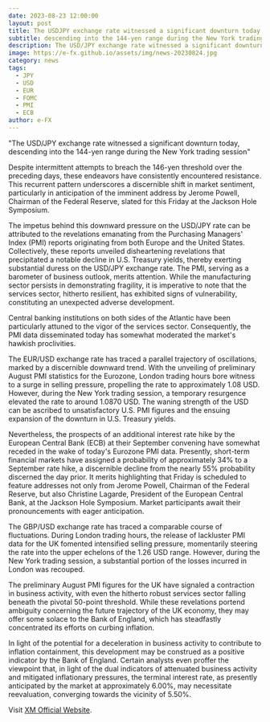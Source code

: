 ```yaml
---
date: 2023-08-23 12:00:00
layout: post
title: The USDJPY exchange rate witnessed a significant downturn today
subtitle: descending into the 144-yen range during the New York trading session
description: The USD/JPY exchange rate witnessed a significant downturn today, descending into the 144-yen range during the New York trading session.
image: https://e-fx.github.io/assets/img/news-20230824.jpg
category: news
tags:
  - JPY
  - USD
  - EUR
  - FOMC
  - PMI
  - ECB
author: e-FX
---
```


"The USD/JPY exchange rate witnessed a significant downturn today, descending into the 144-yen range during the New York trading session"

Despite intermittent attempts to breach the 146-yen threshold over the preceding days, these endeavors have consistently encountered resistance. This recurrent pattern underscores a discernible shift in market sentiment, particularly in anticipation of the imminent address by Jerome Powell, Chairman of the Federal Reserve, slated for this Friday at the Jackson Hole Symposium.

The impetus behind this downward pressure on the USD/JPY rate can be attributed to the revelations emanating from the Purchasing Managers' Index (PMI) reports originating from both Europe and the United States. Collectively, these reports unveiled disheartening revelations that precipitated a notable decline in U.S. Treasury yields, thereby exerting substantial duress on the USD/JPY exchange rate. The PMI, serving as a barometer of business outlook, merits attention. While the manufacturing sector persists in demonstrating fragility, it is imperative to note that the services sector, hitherto resilient, has exhibited signs of vulnerability, constituting an unexpected adverse development.

Central banking institutions on both sides of the Atlantic have been particularly attuned to the vigor of the services sector. Consequently, the PMI data disseminated today has somewhat moderated the market's hawkish proclivities.

The EUR/USD exchange rate has traced a parallel trajectory of oscillations, marked by a discernible downward trend. With the unveiling of preliminary August PMI statistics for the Eurozone, London trading hours bore witness to a surge in selling pressure, propelling the rate to approximately 1.08 USD. However, during the New York trading session, a temporary resurgence elevated the rate to around 1.0870 USD. The waning strength of the USD can be ascribed to unsatisfactory U.S. PMI figures and the ensuing expansion of the downturn in U.S. Treasury yields.

Nevertheless, the prospects of an additional interest rate hike by the European Central Bank (ECB) at their September convening have somewhat receded in the wake of today's Eurozone PMI data. Presently, short-term financial markets have assigned a probability of approximately 34% to a September rate hike, a discernible decline from the nearly 55% probability discerned the day prior. It merits highlighting that Friday is scheduled to feature addresses not only from Jerome Powell, Chairman of the Federal Reserve, but also Christine Lagarde, President of the European Central Bank, at the Jackson Hole Symposium. Market participants await their pronouncements with eager anticipation.

The GBP/USD exchange rate has traced a comparable course of fluctuations. During London trading hours, the release of lackluster PMI data for the UK fomented intensified selling pressure, momentarily steering the rate into the upper echelons of the 1.26 USD range. However, during the New York trading session, a substantial portion of the losses incurred in London was recouped.

The preliminary August PMI figures for the UK have signaled a contraction in business activity, with even the hitherto robust services sector falling beneath the pivotal 50-point threshold. While these revelations portend ambiguity concerning the future trajectory of the UK economy, they may offer some solace to the Bank of England, which has steadfastly concentrated its efforts on curbing inflation.

In light of the potential for a deceleration in business activity to contribute to inflation containment, this development may be construed as a positive indicator by the Bank of England. Certain analysts even proffer the viewpoint that, in light of the dual indicators of attenuated business activity and mitigated inflationary pressures, the terminal interest rate, as presently anticipated by the market at approximately 6.00%, may necessitate reevaluation, converging towards the vicinity of 5.50%.

Visit [XM Official Website](https://clicks.pipaffiliates.com/c?c=550036&l=en&p=0).